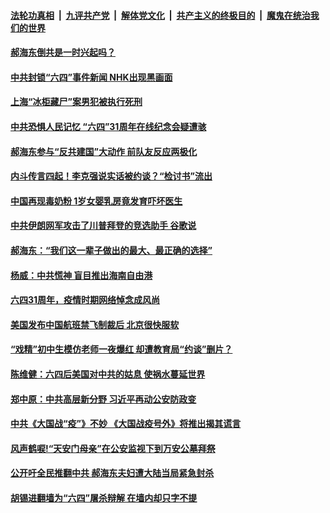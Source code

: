 ####  [法轮功真相](../../../../basic/blob/master/README.md?t=06051301) &nbsp;|&nbsp; [九评共产党](../../../../9ping.md/blob/master/README.md?t=06051301) &nbsp;|&nbsp; [解体党文化](../../../../jtdwh.md/blob/master/README.md?t=06051301)  &nbsp;|&nbsp; [共产主义的终极目的](../../../../gczydzjmd.md/blob/master/README.md?t=06051301) &nbsp;|&nbsp; [魔鬼在统治我们的世界](../../../../mgztzwmdsj.md/blob/master/README.md?t=06051301) 

#### [郝海东倒共是一时兴起吗？](../pages/soh5/386728.md?t=06051301) 
#### [中共封锁“六四”事件新闻  NHK出现黑画面](../pages/soh5/386710.md?t=06051301) 
#### [上海“冰柜藏尸”案男犯被执行死刑](../pages/soh5/386689.md?t=06051301) 
#### [中共恐惧人民记忆 “六四”31周年在线纪念会疑遭骇](../pages/soh5/386707.md?t=06051301) 
#### [郝海东参与“反共建国”大动作 前队友反应两极化](../pages/soh5/386695.md?t=06051301) 
#### [内斗传言四起！李克强说实话被约谈？“检讨书”流出](../pages/soh5/386680.md?t=06051301) 
#### [中国再现毒奶粉 1岁女婴乳房竟发育吓坏医生](../pages/soh5/386653.md?t=06051301) 
#### [中共伊朗网军攻击了川普拜登的竞选助手 谷歌说](../pages/soh5/386671.md?t=06051301) 
#### [郝海东：“我们这一辈子做出的最大、最正确的选择”](../pages/soh5/386656.md?t=06051301) 
#### [杨威：中共慌神 盲目推出海南自由港](../pages/soh5/386644.md?t=06051301) 
#### [六四31周年，疫情时期网络悼念成风尚](../pages/soh5/386602.md?t=06051301) 
#### [美国发布中国航班禁飞制裁后 北京很快服软](../pages/soh5/386572.md?t=06051301) 
#### [“戏精”初中生模仿老师一夜爆红 却遭教育局“约谈”删片？](../pages/soh5/386338.md?t=06051301) 
#### [陈维健：六四后美国对中共的姑息  使祸水蔓延世界](../pages/soh5/386491.md?t=06051301) 
#### [郑中原：中共高层新分野 习近平再动公安防政变](../pages/soh5/386470.md?t=06051301) 
#### [中共《大国战“疫”》不妙 《大国战疫号外》将推出揭其谎言](../pages/soh5/386410.md?t=06051301) 
#### [风声鹤唳!“天安门母亲”在公安监视下到万安公墓拜祭](../pages/soh5/386407.md?t=06051301) 
#### [公开吁全民推翻中共 郝海东夫妇遭大陆当局紧急封杀](../pages/soh5/386389.md?t=06051301) 
#### [胡锡进翻墙为“六四”屠杀辩解 在墙内却只字不提](../pages/soh5/386386.md?t=06051301) 

